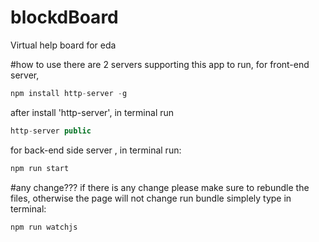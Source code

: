 # blockdBoard
Virtual help board for eda


#how to use
there are 2 servers supporting this app to run, for front-end server,

```js
npm install http-server -g
```
after install 'http-server', in terminal run
```js
http-server public
```

for back-end side server , in terminal run:

```js
npm run start
```
#any change???
if there is any change please make sure to rebundle the files, otherwise the page will not change
run bundle simplely type in terminal:
```js
npm run watchjs
```
